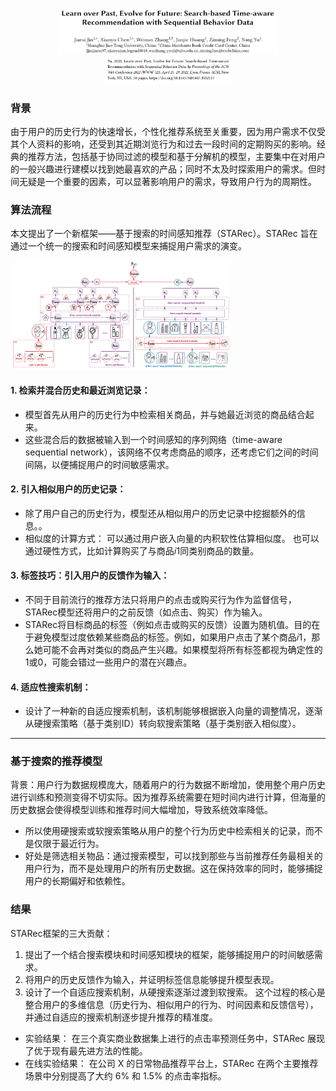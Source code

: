 <p align="center">
    <img src="title.png" alt="Alt text" style="width: 70%;">
    <img src="time.png" alt="Alt text" style="width: 40%;">
</p>



### 背景

由于用户的历史行为的快速增长，个性化推荐系统至关重要，因为用户需求不仅受其个人资料的影响，还受到其近期浏览行为和过去一段时间的定期购买的影响。经典的推荐方法，包括基于协同过滤的模型和基于分解机的模型，主要集中在对用户的一般兴趣进行建模以找到她最喜欢的产品；同时不太及时探索用户的需求。但时间无疑是一个重要的因素，可以显著影响用户的需求，导致用户行为的周期性。

### 算法流程

本文提出了一个新框架——基于搜索的时间感知推荐（STARec）。STARec 旨在通过一个统一的搜索和时间感知模型来捕捉用户需求的演变。

<img src="算法框架.png" alt="Alt text" style="width: 70%;">

#### 1. 检索并混合历史和最近浏览记录：
* 模型首先从用户的历史行为中检索相关商品，并与她最近浏览的商品结合起来。
* 这些混合后的数据被输入到一个时间感知的序列网络（time-aware sequential network），该网络不仅考虑商品的顺序，还考虑它们之间的时间间隔，以便捕捉用户的时间敏感需求。

#### 2. 引入相似用户的历史记录：
* 除了用户自己的历史行为，模型还从相似用户的历史记录中挖掘额外的信息。。
* 相似度的计算方式：
可以通过用户嵌入向量的内积软性估算相似度。
也可以通过硬性方式，比如计算购买了与商品𝑖1同类别商品的数量。

#### 3. 标签技巧：引入用户的反馈作为输入：
* 不同于目前流行的推荐方法只将用户的点击或购买行为作为监督信号，STARec模型还将用户的之前反馈（如点击、购买）作为输入。
* STARec将目标商品的标签（例如点击或购买的反馈）设置为随机值。目的在于避免模型过度依赖某些商品的标签。例如，如果用户点击了某个商品𝑖1，那么她可能不会再对类似的商品产生兴趣。如果模型将所有标签都视为确定性的1或0，可能会错过一些用户的潜在兴趣点。

#### 4. 适应性搜索机制：
* 设计了一种新的自适应搜索机制，该机制能够根据嵌入向量的调整情况，逐渐从硬搜索策略（基于类别ID）转向软搜索策略（基于类别嵌入相似度）。


------------------------------------------------------------------------------

### 基于搜索的推荐模型

背景：用户行为数据规模庞大，随着用户的行为数据不断增加，使用整个用户历史进行训练和预测变得不切实际。因为推荐系统需要在短时间内进行计算，但海量的历史数据会使得模型训练和推荐时间大幅增加，导致系统效率降低。

* 所以使用硬搜索或软搜索策略从用户的整个行为历史中检索相关的记录，而不是仅限于最近行为。
* 好处是筛选相关物品：通过搜索模型，可以找到那些与当前推荐任务最相关的用户行为，而不是处理用户的所有历史数据。这在保持效率的同时，能够捕捉用户的长期偏好和依赖性。





### 结果

STARec框架的三大贡献：

1. 提出了一个结合搜索模块和时间感知模块的框架，能够捕捉用户的时间敏感需求。
2. 将用户的历史反馈作为输入，并证明标签信息能够提升模型表现。
3. 设计了一个自适应搜索机制，从硬搜索逐渐过渡到软搜索。
这个过程的核心是整合用户的多维信息（历史行为、相似用户的行为、时间因素和反馈信号），并通过自适应的搜索机制逐步提升推荐的精准度。

* 实验结果： 在三个真实商业数据集上进行的点击率预测任务中，STARec 展现了优于现有最先进方法的性能。
* 在线实验结果： 在公司 X 的日常物品推荐平台上，STARec 在两个主要推荐场景中分别提高了大约 6% 和 1.5% 的点击率指标。
